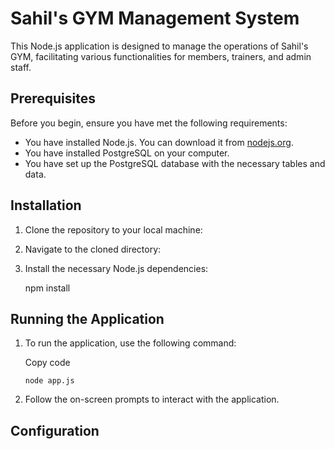 # Sahil's GYM Management System

This Node.js application is designed to manage the operations of Sahil's GYM, facilitating various functionalities for members, trainers, and admin staff.

## Prerequisites

Before you begin, ensure you have met the following requirements:

- You have installed Node.js. You can download it from [nodejs.org](https://nodejs.org/).
- You have installed PostgreSQL on your computer.
- You have set up the PostgreSQL database with the necessary tables and data.

## Installation

1. Clone the repository to your local machine:


2. Navigate to the cloned directory:


3. Install the necessary Node.js dependencies:
   
   npm install

## Running the Application

1. To run the application, use the following command:
    
    Copy code
    
    `node app.js`
    
2. Follow the on-screen prompts to interact with the application.
## Configuration

